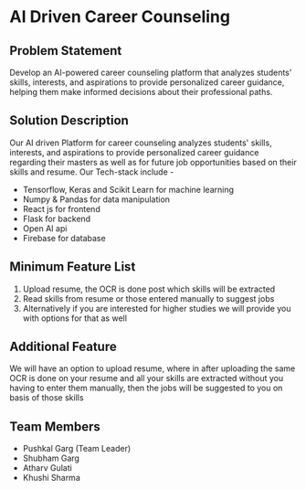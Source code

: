 # AI Driven Career Counseling

## Problem Statement
Develop an AI-powered career counseling platform that
analyzes students' skills, interests, and aspirations to provide
personalized career guidance, helping them make informed
decisions about their professional paths.

## Solution Description
Our AI driven Platform for career counseling analyzes students' skills, interests, and aspirations to provide personalized career guidance regarding their masters as well as for future job opportunities based on their skills and resume.
Our Tech-stack include - 
- Tensorflow, Keras and Scikit Learn for machine learning
- Numpy & Pandas for data manipulation
- React js for frontend
- Flask for backend 
- Open AI api 
- Firebase for database

## Minimum Feature List

1. Upload resume, the OCR is done post which skills will be extracted 
2. Read skills from resume or those entered manually to suggest jobs 
3. Alternatively if you are interested for higher studies we will provide you with options for that as well

## Additional Feature

We will have an option to upload resume, where in after uploading the same OCR is done on your resume and all your skills are extracted without you having to enter them manually, then the jobs will be suggested to you on basis of those skills

## Team Members

- Pushkal Garg (Team Leader)
- Shubham Garg
- Atharv Gulati
- Khushi Sharma